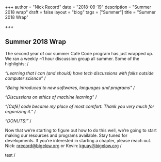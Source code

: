 +++ 
author = "Nick Record" 
date = "2018-09-19" 
description = "Summer 2018 wrap" 
draft = false 
layout = "blog" 
tags = ["Summer"] 
title = "Summer 2018 Wrap"

+++ 
## Summer 2018 Wrap

The second year of our summer Café Code program has just wrapped up. We ran a weekly ~1 hour discussion group all summer. Some of the highlights: /

*“Learning that I can (and should) have tech discussions with folks outside computer science”* /

*“Being introduced to new softwares, languages and programs”* /

*“Discussions on ethics of machine learning”* /

*“[Café] code became my place of most comfort. Thank you very much for organizing it.”* /

*“DONUTS!”* /

Now that we’re starting to figure out how to do this well, we’re going to start making our resources and programs available. Stay tuned for developments. If you’re interested in starting a chapter, please reach out. Nick: nrecord@bigelow.org or Kevin: kguay@bigelow.org /


test /
